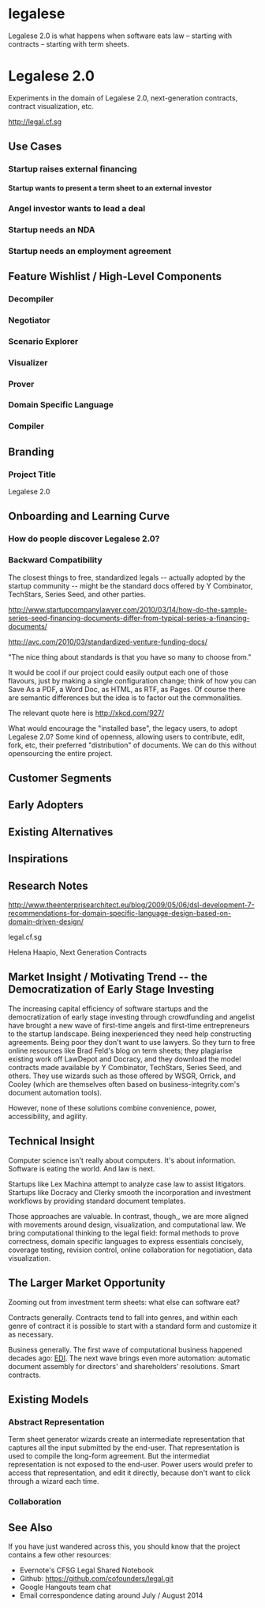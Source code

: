 legalese
========

Legalese 2.0 is what happens when software eats law – starting with contracts – starting with term sheets.

# Legalese 2.0

Experiments in the domain of Legalese 2.0, next-generation contracts, contract visualization, etc.

<http://legal.cf.sg>

## Use Cases

### Startup raises external financing

#### Startup wants to present a term sheet to an external investor

### Angel investor wants to lead a deal

### Startup needs an NDA

### Startup needs an employment agreement

## Feature Wishlist / High-Level Components

### Decompiler

### Negotiator

### Scenario Explorer

### Visualizer

### Prover

### Domain Specific Language

### Compiler

## Branding

### Project Title

Legalese 2.0

## Onboarding and Learning Curve

### How do people discover Legalese 2.0?

### Backward Compatibility

The closest things to free, standardized legals -- actually adopted by the startup community -- might be the standard docs offered by Y Combinator, TechStars, Series Seed, and other parties.

http://www.startupcompanylawyer.com/2010/03/14/how-do-the-sample-series-seed-financing-documents-differ-from-typical-series-a-financing-documents/

http://avc.com/2010/03/standardized-venture-funding-docs/

"The nice thing about standards is that you have so many to choose from."

It would be cool if our project could easily output each one of those flavours, just by making a single configuration change; think of how you can Save As a PDF, a Word Doc, as HTML, as RTF, as Pages. Of course there are semantic differences but the idea is to factor out the commonalities.

The relevant quote here is http://xkcd.com/927/

What would encourage the "installed base", the legacy users, to adopt Legalese 2.0? Some kind of openness, allowing users to contribute, edit, fork, etc, their preferred "distribution" of documents. We can do this without opensourcing the entire project.

## Customer Segments

## Early Adopters

## Existing Alternatives

## Inspirations

## Research Notes

http://www.theenterprisearchitect.eu/blog/2009/05/06/dsl-development-7-recommendations-for-domain-specific-language-design-based-on-domain-driven-design/

legal.cf.sg

Helena Haapio, Next Generation Contracts

## Market Insight / Motivating Trend -- the Democratization of Early Stage Investing

The increasing capital efficiency of software startups and the democratization of early stage investing through crowdfunding and angelist have brought a new wave of first-time angels and first-time entrepreneurs to the startup landscape. Being inexperienced they need help constructing agreements. Being poor they don't want to use lawyers. So they turn to free online resources like Brad Feld's blog on term sheets; they plagiarise existing work off LawDepot and Docracy, and they download the model contracts made available by Y Combinator, TechStars, Series Seed, and others. They use wizards such as those offered by WSGR, Orrick, and Cooley (which are themselves often based on business-integrity.com's document automation tools).

However, none of these solutions combine convenience, power, accessibility, and agility.

## Technical Insight

Computer science isn't really about computers. It's about information. Software is eating the world. And law is next.

Startups like Lex Machina attempt to analyze case law to assist litigators. Startups like Docracy and Clerky smooth the incorporation and investment workflows by providing standard document templates.

Those approaches are valuable. In contrast, though,, we are more aligned with movements around design, visualization, and computational law. We bring computational thinking to the legal field: formal methods to prove correctness, domain specific languages to express essentials concisely, coverage testing, revision control, online collaboration for negotiation, data visualization.

## The Larger Market Opportunity

Zooming out from investment term sheets: what else can software eat?

Contracts generally. Contracts tend to fall into genres, and within each genre of contract it is possible to start with a standard form and customize it as necessary.

Business generally. The first wave of computational business happened decades ago: [EDI](http://en.wikipedia.org/wiki/Electronic_data_interchange). The next wave brings even more automation: automatic document assembly for directors' and shareholders' resolutions. Smart contracts. 


## Existing Models

### Abstract Representation

Term sheet generator wizards create an intermediate representation that captures all the input submitted by the end-user. That representation is used to compile the long-form agreement. But the intermediat representation is not exposed to the end-user. Power users would prefer to access that representation, and edit it directly, because don't want to click through a wizard each time.

### Collaboration

## See Also

If you have just wandered across this, you should know that the project contains a few other resources:
- Evernote's CFSG Legal Shared Notebook
- Github: https://github.com/cofounders/legal.git
- Google Hangouts team chat
- Email correspondence dating around July / August 2014


